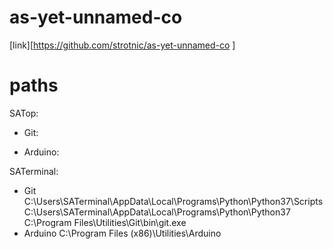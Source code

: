 # as-yet-unnamed-co
[link][https://github.com/strotnic/as-yet-unnamed-co
]
# paths
SATop:
* Git:

* Arduino:

SATerminal:
* Git
    C:\Users\SATerminal\AppData\Local\Programs\Python\Python37\Scripts\
    C:\Users\SATerminal\AppData\Local\Programs\Python\Python37\
    C:\Program Files\Utilities\Git\bin\git.exe
* Arduino
    C:\Program Files (x86)\Utilities\Arduino